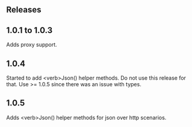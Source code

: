 ## Releases

## 1.0.1 to 1.0.3
Adds proxy support. 

## 1.0.4
Started to add \<verb>Json() helper methods.  Do not use this release for that.  Use >= 1.0.5 since there was an issue with types.

## 1.0.5
Adds \<verb>Json() helper methods for json over http scenarios.
